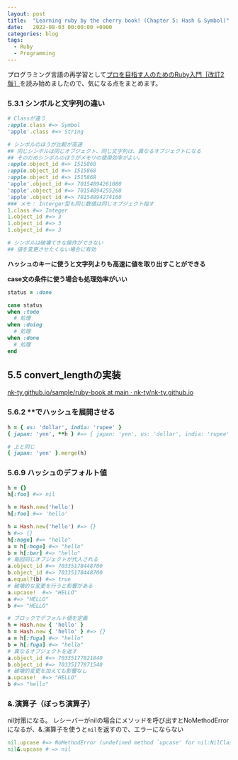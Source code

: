 ```yaml
---
layout: post
title:  "Learning ruby by the cherry book! (Chapter 5: Hash & Symbol)"
date:   2022-08-03 00:00:00 +0900
categories: blog
tags:
  - Ruby
  - Programming
---
```


プログラミング言語の再学習として[プロを目指す人のためのRuby入門［改訂2版］](https://gihyo.jp/book/2021/978-4-297-12437-3)を読み始めましたので、気になる点をまとめます。

### 5.3.1 シンボルと文字列の違い

```ruby
# Classが違う
:apple.class #=> Symbol
'apple'.class #=> String

# シンボルのほうが比較が高速
## 同じシンボルは同じオブジェクト、同じ文字列は、異なるオブジェクトになる
## そのためシンボルのほうがメモリの使用効率がよい。
:apple.object_id #=> 1515868
:apple.object_id #=> 1515868
:apple.object_id #=> 1515868
'apple'.object_id #=> 70154894261080
'apple'.object_id #=> 70154894255260
'apple'.object_id #=> 70154894274160
### メモ： Interger型も同じ数値は同じオブジェクト指す
1.class #=> Integer
1.object_id #=> 3
1.object_id #=> 3
1.object_id #=> 3

# シンボルは破壊てきな操作ができない
## 値を変更させたくない場合に有効
```

**ハッシュのキーに使うと文字列よりも高速に値を取り出すことができる**

**case文の条件に使う場合も処理効率がいい**
```ruby
status = :done

case status
when :todo
  # 処理
when :doing
  # 処理
when :done
  # 処理
end
```

## 5.5 convert_lengthの実装
[nk-ty.github.io/sample/ruby-book at main · nk-ty/nk-ty.github.io](https://github.com/nk-ty/nk-ty.github.io/tree/main/sample/ruby-book)

### 5.6.2 **でハッシュを展開させる

```ruby
h = { us: 'dollar', india: 'rupee' }
{ japan: 'yen', **h } #=> { japan: 'yen', us: 'dollar', india: 'rupee' }

# 上と同じ
{ japan: 'yen' }.merge(h)
```

### 5.6.9 ハッシュのデフォルト値

```ruby
h = {}
h[:foo] #=> nil

h = Hash.new('hello')
h[:foo] #=> 'hello'

h = Hash.new('hello') #=> {}
h #=> {}
h[:hoge] #=> "hello"
a = h[:hoge] #=> "hello"
b = h[:bar] #=> "hello"
# 毎回同じオブジェクトが代入される
a.object_id #=> 70335178448700
b.object_id #=> 70335178448700
a.equal?(b) #=> true
# 破壊的な変更を行うと影響がある
a.upcase!  #=> "HELLO"
a #=> "HELLO"
b #=> "HELLO"

# ブロックでデフォルト値を定義
h = Hash.new { 'hello' }
h = Hash.new { 'hello' } #=> {}
a = h[:fuga] #=> "hello"
b = h[:fuga] #=> "hello"
# 異なるオブジェクトを返す
a.object_id #=> 70335177821840
b.object_id #=> 70335177871540
# 破壊的変更を加えても影響なし
a.upcase!  #=> "HELLO"
b #=> "hello"
```

### &.演算子（ぼっち演算子）
nil対策になる。
レシーバーがnilの場合にメソッドを呼び出すとNoMethodErrorになるが、&.演算子を使うと`nil`を返すので、エラーにならない

```ruby
nil.upcase #=> NoMethodError (undefined method `upcase' for nil:NilClass)
nil&.upcase # => nil
```
